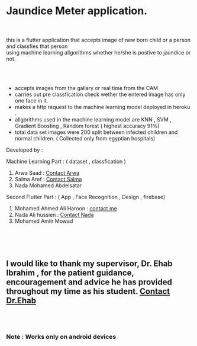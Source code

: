 <h1> Jaundice Meter application. </h1>
<br>
<br> 
this is a flutter application that accepts image  of new born child or a person and classfies that person  <br> 
using machine learning allgorithms whether he/she is postive to jaundice or not.

<br> <br>


<ul>
<li> accepts images from the gallary or real time from the CAM </li>
<li> carries out pre classfication check wether the entered image has only one face in it. </li>
<li> makes a http request to the machine learning model deployed in heroku .</li>
<li>allgorithms used in the machine learning model are KNN , SVM , Gradient Boosting , Random forest ( highest accuracy 91%) </li>
<li>total data set images were 200 split between  infected children and normal children. ( Collected only from egyptian hospitals)</li>
</ul>

Developed by :

Machine Learning Part : ( dataset , classfication )
<ol>
<li> Arwa Saad : <a href = "mailto:arwasaad812@gmail.com" > Contact Arwa </a></li>
<li> Salma Aref  : <a href = "mailto:salmaaref20220@gmail.com"> Contact Salma </a> </li>
<li> Nada Mohamed Abdelsatar </li> 
</ol>
Second Flutter Part : ( App , Face Recognition  , Design , firebase)
<ol>
<li>Mohamed Ahmed Ali Haroon : <a href= "mailto:mohamedharoon286@gmail.com" > contact me </a> </li>
<li>Nada Ali hussien : <a href = "mailto:nada.alii.hussien800@gmail.com"> Contact Nada </a></li>
<li> Mohamed Amiir Mowad </li>
</ol>

<br/>
<br/>
<br/>

<h2> I would like to thank my supervisor, Dr. Ehab Ibrahim , for the patient guidance, encouragement
and advice he has provided throughout my time as his student. <a href="mailto:engehab245@gmail.com"> Contact Dr.Ehab </a> </h2>
<br/><br/>

<h3> Note : Works only on android devices </h3>
